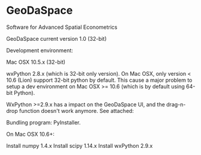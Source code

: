 # GeoDaSpace
Software for Advanced Spatial Econometrics


GeoDaSpace current version 1.0 (32-bit)

Development environment:

Mac OSX 10.5.x (32-bit)

wxPython 2.8.x (which is 32-bit only version). On Mac OSX, only version < 10.6 (Lion) support 32-bit python by default. This cause a major problem to setup a dev environment on Mac OSX >= 10.6 (which is by default using 64-bit Python).

WxPython >=2.9.x has a impact on the GeoDaSpace UI, and the drag-n-drop function doesn't work anymore. See attached:

Bundling program: PyInstaller.


On Mac OSX 10.6+:

Install numpy 1.4.x
Install scipy 1.14.x
Install wxPython 2.9.x
